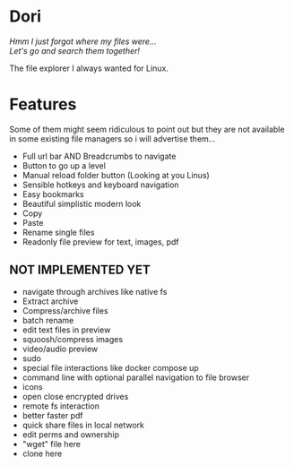 # Dori

_Hmm I just forgot where my files were..._ <br>
_Let's go and search them together!_

The file explorer I always wanted for Linux.

# Features

Some of them might seem ridiculous to point out but they are not available in some existing file managers so i will advertise them...

- Full url bar AND Breadcrumbs to navigate
- Button to go up a level
- Manual reload folder button (Looking at you Linus)
- Sensible hotkeys and keyboard navigation
- Easy bookmarks
- Beautiful simplistic modern look
- Copy
- Paste
- Rename single files
- Readonly file preview for text, images, pdf

## NOT IMPLEMENTED YET

- navigate through archives like native fs
- Extract archive
- Compress/archive files
- batch rename
- edit text files in preview
- squoosh/compress images
- video/audio preview
- sudo
- special file interactions like docker compose up
- command line with optional parallel navigation to file browser
- icons
- open close encrypted drives
- remote fs interaction
- better faster pdf
- quick share files in local network
- edit perms and ownership
- "wget" file here
- clone here
